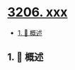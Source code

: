 # [3206. xxx](https://github.com/Tdahuyou/TNotes.leetcode/tree/main/notes/3206.%20xxx)

<!-- region:toc -->

- [1. 📝 概述](#1--概述)

<!-- endregion:toc -->

## 1. 📝 概述
